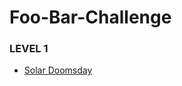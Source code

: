 # Foo-Bar-Challenge

### LEVEL 1
* [Solar Doomsday](https://github.com/andrefpoliveira/Foo-Bar-Challenge/tree/main/Solar%20Doomsday)
